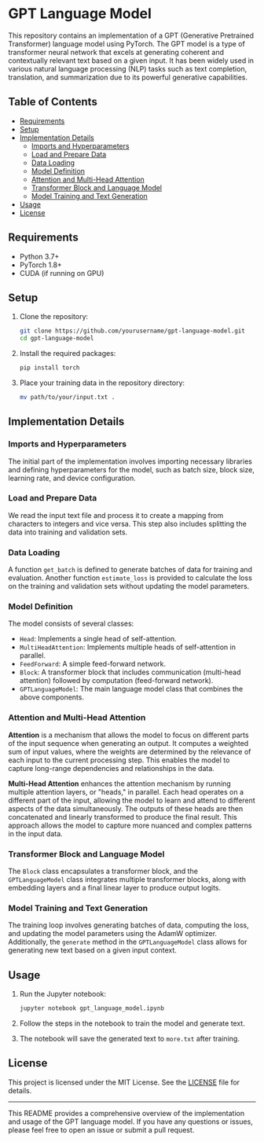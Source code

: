 
# GPT Language Model

This repository contains an implementation of a GPT (Generative Pretrained Transformer) language model using PyTorch. The GPT model is a type of transformer neural network that excels at generating coherent and contextually relevant text based on a given input. It has been widely used in various natural language processing (NLP) tasks such as text completion, translation, and summarization due to its powerful generative capabilities.

## Table of Contents

- [Requirements](#requirements)
- [Setup](#setup)
- [Implementation Details](#implementation-details)
  - [Imports and Hyperparameters](#imports-and-hyperparameters)
  - [Load and Prepare Data](#load-and-prepare-data)
  - [Data Loading](#data-loading)
  - [Model Definition](#model-definition)
  - [Attention and Multi-Head Attention](#attention-and-multi-head-attention)
  - [Transformer Block and Language Model](#transformer-block-and-language-model)
  - [Model Training and Text Generation](#model-training-and-text-generation)
- [Usage](#usage)
- [License](#license)

## Requirements

- Python 3.7+
- PyTorch 1.8+
- CUDA (if running on GPU)

## Setup

1. Clone the repository:
   ```bash
   git clone https://github.com/yourusername/gpt-language-model.git
   cd gpt-language-model
   ```

2. Install the required packages:
   ```bash
   pip install torch
   ```

3. Place your training data in the repository directory:
   ```bash
   mv path/to/your/input.txt .
   ```

## Implementation Details

### Imports and Hyperparameters

The initial part of the implementation involves importing necessary libraries and defining hyperparameters for the model, such as batch size, block size, learning rate, and device configuration.

### Load and Prepare Data

We read the input text file and process it to create a mapping from characters to integers and vice versa. This step also includes splitting the data into training and validation sets.

### Data Loading

A function `get_batch` is defined to generate batches of data for training and evaluation. Another function `estimate_loss` is provided to calculate the loss on the training and validation sets without updating the model parameters.

### Model Definition

The model consists of several classes:

- `Head`: Implements a single head of self-attention.
- `MultiHeadAttention`: Implements multiple heads of self-attention in parallel.
- `FeedForward`: A simple feed-forward network.
- `Block`: A transformer block that includes communication (multi-head attention) followed by computation (feed-forward network).
- `GPTLanguageModel`: The main language model class that combines the above components.

### Attention and Multi-Head Attention

**Attention** is a mechanism that allows the model to focus on different parts of the input sequence when generating an output. It computes a weighted sum of input values, where the weights are determined by the relevance of each input to the current processing step. This enables the model to capture long-range dependencies and relationships in the data.

**Multi-Head Attention** enhances the attention mechanism by running multiple attention layers, or "heads," in parallel. Each head operates on a different part of the input, allowing the model to learn and attend to different aspects of the data simultaneously. The outputs of these heads are then concatenated and linearly transformed to produce the final result. This approach allows the model to capture more nuanced and complex patterns in the input data.

### Transformer Block and Language Model

The `Block` class encapsulates a transformer block, and the `GPTLanguageModel` class integrates multiple transformer blocks, along with embedding layers and a final linear layer to produce output logits.

### Model Training and Text Generation

The training loop involves generating batches of data, computing the loss, and updating the model parameters using the AdamW optimizer. Additionally, the `generate` method in the `GPTLanguageModel` class allows for generating new text based on a given input context.

## Usage

1. Run the Jupyter notebook:
   ```bash
   jupyter notebook gpt_language_model.ipynb
   ```

2. Follow the steps in the notebook to train the model and generate text.

3. The notebook will save the generated text to `more.txt` after training.

## License

This project is licensed under the MIT License. See the [LICENSE](LICENSE) file for details.

---

This README provides a comprehensive overview of the implementation and usage of the GPT language model. If you have any questions or issues, please feel free to open an issue or submit a pull request.
